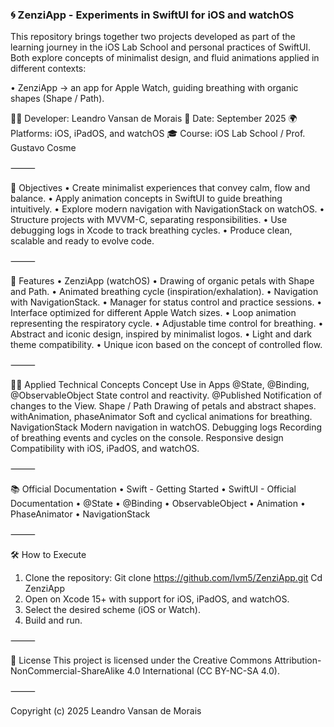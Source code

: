 ### 🌀 ZenziApp - Experiments in SwiftUI for iOS and watchOS

This repository brings together two projects developed as part of the learning journey in the iOS Lab School and personal practices of SwiftUI.
Both explore concepts of minimalist design, and fluid animations applied in different contexts:

•	 ZenziApp → an app for Apple Watch, guiding breathing with organic shapes (Shape / Path).

🧑‍💻 Developer: Leandro Vansan de Morais
📅 Date: September 2025
🌍 Platforms: iOS, iPadOS, and watchOS
🎓 Course: iOS Lab School / Prof. Gustavo Cosme

⸻

🎯 Objectives
•	 Create minimalist experiences that convey calm, flow and balance.
•	 Apply animation concepts in SwiftUI to guide breathing intuitively.
•	 Explore modern navigation with NavigationStack on watchOS.
•	 Structure projects with MVVM-C, separating responsibilities.
•	 Use debugging logs in Xcode to track breathing cycles.
•	 Produce clean, scalable and ready to evolve code.

⸻

🚀 Features
•	 ZenziApp (watchOS)
•	 Drawing of organic petals with Shape and Path.
•	 Animated breathing cycle (inspiration/exhalation).
•	 Navigation with NavigationStack.
•	 Manager for status control and practice sessions.
•	 Interface optimized for different Apple Watch sizes.
•	 Loop animation representing the respiratory cycle.
•	 Adjustable time control for breathing.
•	 Abstract and iconic design, inspired by minimalist logos.
•	 Light and dark theme compatibility.
•	 Unique icon based on the concept of controlled flow.

⸻

🧑‍🏫 Applied Technical Concepts
Concept	 Use in Apps
@State, @Binding, @ObservableObject	 State control and reactivity.
@Published	 Notification of changes to the View.
Shape / Path	 Drawing of petals and abstract shapes.
withAnimation, phaseAnimator	 Soft and cyclical animations for breathing.
NavigationStack	 Modern navigation in watchOS.
Debugging logs	 Recording of breathing events and cycles on the console.
Responsive design	 Compatibility with iOS, iPadOS, and watchOS.

⸻

📚 Official Documentation
•	 Swift - Getting Started
•	 SwiftUI - Official Documentation
•	 @State
•	 @Binding
•	 ObservableObject
•	 Animation
•	 PhaseAnimator
•	 NavigationStack

⸻

🛠️ How to Execute
1.	 Clone the repository:
Git clone https://github.com/lvm5/ZenziApp.git
Cd ZenziApp
2.	 Open on Xcode 15+ with support for iOS, iPadOS, and watchOS.
3.	 Select the desired scheme (iOS or Watch).
4.	 Build and run.

⸻

📄 License
This project is licensed under the Creative Commons Attribution-NonCommercial-ShareAlike 4.0 International (CC BY-NC-SA 4.0).

⸻

Copyright (c) 2025 Leandro Vansan de Morais
